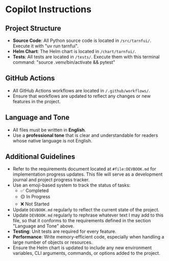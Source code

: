 # Copilot Instructions

## Project Structure

- **Source Code**: All Python source code is located in `/src/tarnfui/`. Execute it with
  "uv run tarnfui".
- **Helm Chart**: The Helm chart is located in `/chart/tarnfui/`.
- **Tests**: All tests are located in `/tests/`. Execute them with this terminal
  command: "source .venv/bin/activate && pytest"

## GitHub Actions

- All GitHub Actions workflows are located in `/.github/workflows/`.
- Ensure that workflows are updated to reflect any changes or new features in the project.

## Language and Tone

- All files must be written in **English**.
- Use a **professional tone** that is clear and understandable for readers whose native language is not English.

## Additional Guidelines

- Refer to the requirements document located at `#file:DEVBOOK.md` for implementation progress updates. This file will serve as a development journal and project progress tracker.
- Use an emoji-based system to track the status of tasks:
  - ✅ Completed
  - 🟡 In Progress
  - ❌ Not Started
- Update `DEVBOOK.md` regularly to reflect the current state of the project.
- Update `DEVBOOK.md` regularly to rephrase whatever text I may add to this file, so that it conforms to the requirements defined in the section "Language and Tone" above.
- **Testing**: Unit tests are required for every feature.
- **Performance**: Write memory-efficient code, especially when handling a large number of objects or resources.
- Ensure the Helm chart is updated to include any new environment variables, CLI arguments, commands, or options added to the project.
